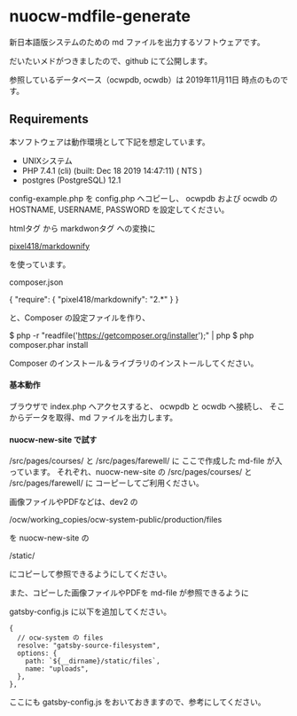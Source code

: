 ﻿nuocw-mdfile-generate
==========
新日本語版システムのための md ファイルを出力するソフトウェアです。

だいたいメドがつきましたので、github にて公開します。

参照しているデータベース（ocwpdb, ocwdb）は 
2019年11月11日 時点のものです。

Requirements
------------

本ソフトウェアは動作環境として下記を想定しています。

* UNIXシステム
* PHP 7.4.1 (cli) (built: Dec 18 2019 14:47:11) ( NTS )
* postgres (PostgreSQL) 12.1

config-example.php を config.php へコピーし、
ocwpdb および ocwdb の HOSTNAME, USERNAME, PASSWORD を設定してください。

htmlタグ から markdwonタグ への変換に

[pixel418/markdownify](https://packagist.org/packages/pixel418/markdownify)

を使っています。


composer.json

{
    "require": {
        "pixel418/markdownify": "2.*"
    }
}

と、Composer の設定ファイルを作り、

$ php -r "readfile('https://getcomposer.org/installer');" | php
$ php composer.phar install

Composer のインストール＆ライブラリのインストールしてください。



#### 基本動作

ブラウザで index.php へアクセスすると、
ocwpdb と ocwdb へ接続し、
そこからデータを取得、md ファイルを出力します。

#### nuocw-new-site で試す

/src/pages/courses/ と /src/pages/farewell/ に
ここで作成した md-file が入っています。
それぞれ、nuocw-new-site の
/src/pages/courses/ と /src/pages/farewell/ に
コーピーしてご利用ください。

画像ファイルやPDFなどは、dev2 の

/ocw/working_copies/ocw-system-public/production/files

を nuocw-new-site の

/static/

にコピーして参照できるようにしてください。

また、コピーした画像ファイルやPDFを md-file が参照できるように

gatsby-config.js に以下を追加してください。

    {
      // ocw-system の files 
      resolve: "gatsby-source-filesystem",
      options: {
        path: `${__dirname}/static/files`,
        name: "uploads",
      },
    },

ここにも gatsby-config.js をおいておきますので、参考にしてください。

